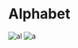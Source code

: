 # Alphabet
![al](https://user-images.githubusercontent.com/86379054/151736934-4f6c9a7b-3af6-4b96-a0da-47f8db6453fd.png)
![a](https://user-images.githubusercontent.com/86379054/151736937-4533328e-d756-4920-989c-418b7fd5a567.png)
